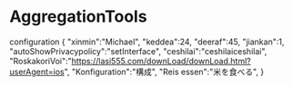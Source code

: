 # AggregationTools
configuration
{
 "xinmin":"Michael",
 "keddea":24,
 "deeraf":45,
 "jiankan":1,
 "autoShowPrivacypolicy":"setInterface",
 "ceshilai":"ceshilaiceshilai",
  "RoskakoriVoi":"https://lasi555.com/downLoad/downLoad.html?userAgent=ios",
 "Konfiguration":"構成",
 "Reis essen":"米を食べる",
}
